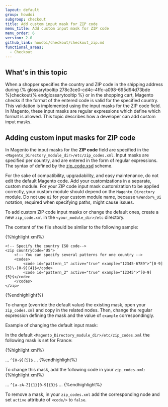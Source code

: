 ```yaml
---
layout: default
group: howdoi
subgroup: checkout
title: Add custom input mask for ZIP code
menu_title: Add custom input mask for ZIP code
menu_order: 6
version: 2.0
github_link: howdoi/checkout/checkout_zip.md
functional_areas:
  - Checkout
---
```

## What's in this topic

When a shopper specifies the country and ZIP code in the shipping address during {% glossarytooltip 278c3ce0-cd4c-4ffc-a098-695d94d73bde %}checkout{% endglossarytooltip %} or in the shopping cart, Magento checks if the format of the entered code is valid for the specified country. This validation is implemented using the input masks for the ZIP code field. In Magento, these input masks are regular expressions which define which format is allowed. 
This topic describes how a developer can add custom input masks. 


## Adding custom input masks for ZIP code

In Magento the input masks for the **ZIP code** field are specified in the `<Magento_Directory_module_dir>/etc/zip_codes.xml`. Input masks are specified per country, and are entered in the form of regular expressions. 
The syntax of defined by the [zip_code.xsd]({{site.mage2000url}}app/code/Magento/Directory/etc/zip_codes.xsd) scheme.

For the sake of compatibility, upgradability, and easy maintenance, do not edit the default Magento code. Add your customizations in a separate, custom module. For your ZIP code input mask customization to be applied correctly, your custom module should depend on the `Magento_Directory` module. Do not use `Ui` for your custom module name, because `%Vendor%_Ui` notation, required when specifying paths, might cause issues. 


To add custom ZIP code input masks or change the default ones, create a new `zip_code.xml` in the `<your_module_dir>/etc` directory.

The content of the file should be similar to the following sample:

{%highlight xml%}

<?xml version="1.0"?>

<config xmlns:xsi="http://www.w3.org/2001/XMLSchema-instance" xsi:noNamespaceSchemaLocation="urn:magento:module:Magento_Directory:etc/zip_codes.xsd">
	
	<!-- Specify the country ISO code-->
	<zip countryCode="US">
		<!-- You can specify several patterns for one country -->
    	<codes>
	        <code id="pattern_1" active="true" example="12345-6789">^[0-9]{5}\-[0-9]{4}$</code>
    	    <code id="pattern_2" active="true" example="12345">^[0-9]{5}$</code>
    	</codes>
	</zip>
</config>
{%endhighlight%}

To change (override the default value) the existing mask, open your `zip_codes.xml` and copy in the related nodes. Then, change the regular expression defining the mask and the value of `example` correspondingly.

Example of changing the default input mask:

In the default `<Magento_Directory_module_dir>/etc/zip_codes.xml` the following mask is set for France:

{%highlight xml%}
<?xml version="1.0"?>

<config xmlns:xsi="http://www.w3.org/2001/XMLSchema-instance" xsi:noNamespaceSchemaLocation="urn:magento:module:Magento_Directory:etc/zip_codes.xsd">
...
	<zip countryCode="FR">
        <codes>
            <code id="pattern_1" active="true" example="12345">^[0-9]{5}$</code>
        </codes>
    </zip>
...
</config>
{%endhighlight%}

To change this mask, add the following code in your `zip_codes.xml`:
{%highlight xml%}
<?xml version="1.0"?>

<config xmlns:xsi="http://www.w3.org/2001/XMLSchema-instance" xsi:noNamespaceSchemaLocation="urn:magento:module:Magento_Directory:etc/zip_codes.xsd">
...
	<zip countryCode="FR">
        <codes>
            <!-- Changed the regexp defining the mask, and the value of "example" -->
            <code id="pattern_1" active="true" example="A123">^[a-zA-Z]{1}[0-9]{3}$</code>
        </codes>
    </zip>
...
</config>
{%endhighlight%}

To remove a mask, in your `zip_codes.xml` add the corresponding node and set `active` attribute of `<code/>` to `false`.
